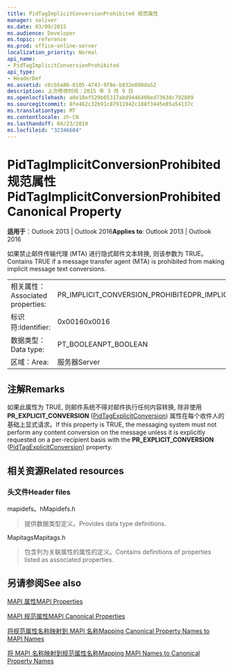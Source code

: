 ```yaml
---
title: PidTagImplicitConversionProhibited 规范属性
manager: soliver
ms.date: 03/09/2015
ms.audience: Developer
ms.topic: reference
ms.prod: office-online-server
localization_priority: Normal
api_name:
- PidTagImplicitConversionProhibited
api_type:
- HeaderDef
ms.assetid: c6cb5a86-0105-4743-9f8e-b832e898da52
description: 上次修改时间：2015 年 3 月 9 日
ms.openlocfilehash: a0e18ef529b65317abd9446408ed73638c792809
ms.sourcegitcommit: 8fe462c32b91c87911942c188f3445e85a54137c
ms.translationtype: MT
ms.contentlocale: zh-CN
ms.lasthandoff: 04/23/2019
ms.locfileid: "32346604"
---
```

# <a name="pidtagimplicitconversionprohibited-canonical-property"></a><span data-ttu-id="76da4-103">PidTagImplicitConversionProhibited 规范属性</span><span class="sxs-lookup"><span data-stu-id="76da4-103">PidTagImplicitConversionProhibited Canonical Property</span></span>

  
  
<span data-ttu-id="76da4-104">**适用于**：Outlook 2013 | Outlook 2016</span><span class="sxs-lookup"><span data-stu-id="76da4-104">**Applies to**: Outlook 2013 | Outlook 2016</span></span> 
  
<span data-ttu-id="76da4-105">如果禁止邮件传输代理 (MTA) 进行隐式邮件文本转换, 则该参数为 TRUE。</span><span class="sxs-lookup"><span data-stu-id="76da4-105">Contains TRUE if a message transfer agent (MTA) is prohibited from making implicit message text conversions.</span></span>
  
|||
|:-----|:-----|
|<span data-ttu-id="76da4-106">相关属性：</span><span class="sxs-lookup"><span data-stu-id="76da4-106">Associated properties:</span></span>  <br/> |<span data-ttu-id="76da4-107">PR_IMPLICIT_CONVERSION_PROHIBITED</span><span class="sxs-lookup"><span data-stu-id="76da4-107">PR_IMPLICIT_CONVERSION_PROHIBITED</span></span>  <br/> |
|<span data-ttu-id="76da4-108">标识符:</span><span class="sxs-lookup"><span data-stu-id="76da4-108">Identifier:</span></span>  <br/> |<span data-ttu-id="76da4-109">0x0016</span><span class="sxs-lookup"><span data-stu-id="76da4-109">0x0016</span></span>  <br/> |
|<span data-ttu-id="76da4-110">数据类型：</span><span class="sxs-lookup"><span data-stu-id="76da4-110">Data type:</span></span>  <br/> |<span data-ttu-id="76da4-111">PT_BOOLEAN</span><span class="sxs-lookup"><span data-stu-id="76da4-111">PT_BOOLEAN</span></span>  <br/> |
|<span data-ttu-id="76da4-112">区域：</span><span class="sxs-lookup"><span data-stu-id="76da4-112">Area:</span></span>  <br/> |<span data-ttu-id="76da4-113">服务器</span><span class="sxs-lookup"><span data-stu-id="76da4-113">Server</span></span>  <br/> |
   
## <a name="remarks"></a><span data-ttu-id="76da4-114">注解</span><span class="sxs-lookup"><span data-stu-id="76da4-114">Remarks</span></span>

<span data-ttu-id="76da4-115">如果此属性为 TRUE, 则邮件系统不得对邮件执行任何内容转换, 除非使用**PR_EXPLICIT_CONVERSION** ([PidTagExplicitConversion](pidtagexplicitconversion-canonical-property.md)) 属性在每个收件人的基础上显式请求。</span><span class="sxs-lookup"><span data-stu-id="76da4-115">If this property is TRUE, the messaging system must not perform any content conversion on the message unless it is explicitly requested on a per-recipient basis with the **PR_EXPLICIT_CONVERSION** ([PidTagExplicitConversion](pidtagexplicitconversion-canonical-property.md)) property.</span></span>
  
## <a name="related-resources"></a><span data-ttu-id="76da4-116">相关资源</span><span class="sxs-lookup"><span data-stu-id="76da4-116">Related resources</span></span>

### <a name="header-files"></a><span data-ttu-id="76da4-117">头文件</span><span class="sxs-lookup"><span data-stu-id="76da4-117">Header files</span></span>

<span data-ttu-id="76da4-118">mapidefs。h</span><span class="sxs-lookup"><span data-stu-id="76da4-118">Mapidefs.h</span></span>
  
> <span data-ttu-id="76da4-119">提供数据类型定义。</span><span class="sxs-lookup"><span data-stu-id="76da4-119">Provides data type definitions.</span></span>
    
<span data-ttu-id="76da4-120">Mapitags</span><span class="sxs-lookup"><span data-stu-id="76da4-120">Mapitags.h</span></span>
  
> <span data-ttu-id="76da4-121">包含列为关联属性的属性的定义。</span><span class="sxs-lookup"><span data-stu-id="76da4-121">Contains definitions of properties listed as associated properties.</span></span>
    
## <a name="see-also"></a><span data-ttu-id="76da4-122">另请参阅</span><span class="sxs-lookup"><span data-stu-id="76da4-122">See also</span></span>



[<span data-ttu-id="76da4-123">MAPI 属性</span><span class="sxs-lookup"><span data-stu-id="76da4-123">MAPI Properties</span></span>](mapi-properties.md)
  
[<span data-ttu-id="76da4-124">MAPI 规范属性</span><span class="sxs-lookup"><span data-stu-id="76da4-124">MAPI Canonical Properties</span></span>](mapi-canonical-properties.md)
  
[<span data-ttu-id="76da4-125">将规范属性名称映射到 MAPI 名称</span><span class="sxs-lookup"><span data-stu-id="76da4-125">Mapping Canonical Property Names to MAPI Names</span></span>](mapping-canonical-property-names-to-mapi-names.md)
  
[<span data-ttu-id="76da4-126">将 MAPI 名称映射到规范属性名称</span><span class="sxs-lookup"><span data-stu-id="76da4-126">Mapping MAPI Names to Canonical Property Names</span></span>](mapping-mapi-names-to-canonical-property-names.md)

